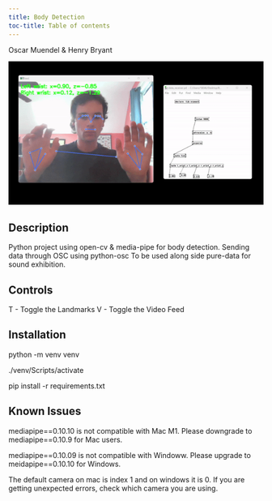 ```yaml
---
title: Body Detection
toc-title: Table of contents
---
```


Oscar Muendel & Henry Bryant

![](./docs/sound_gif.gif)

## Description

Python project using open-cv & media-pipe for body detection. Sending
data through OSC using python-osc To be used along side pure-data for
sound exhibition.

## Controls

T - Toggle the Landmarks
V - Toggle the Video Feed

## Installation

python -m venv venv

./venv/Scripts/activate

pip install -r requirements.txt


## Known Issues

mediapipe==0.10.10 is not compatible with Mac M1. Please downgrade to mediapipe==0.10.9 for Mac users.

mediapipe==0.10.09 is not compatible with Windoww. Please upgrade to meidapipe==0.10.10 for Windows. 

The default camera on mac is index 1 and on windows it is 0. If you are getting unexpected errors, check which camera you are using.